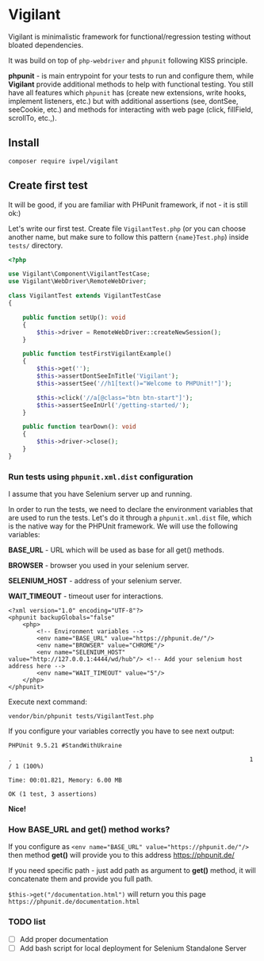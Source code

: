 # Vigilant


Vigilant is minimalistic framework for functional/regression testing without bloated dependencies.

It was build on top of `php-webdriver` and `phpunit` following KISS principle.

**phpunit** - is main entrypoint for your tests to run and configure them, while **Vigilant** provide additional methods to help with functional testing.
You still have all features which `phpunit` has (create new extensions, write hooks, implement listeners, etc.)
but with additional assertions (see, dontSee, seeCookie, etc.) and methods for interacting with web page (click, fillField,
scrollTo, etc.,).

## Install
```shell
composer require ivpel/vigilant
```

## Create first test
It will be good, if you are familiar with PHPunit framework, if not - 
it is still ok:)

Let's write our first test. Create file `VigilantTest.php` (or you can choose another name, but make sure to follow this 
pattern `{name}Test.php`) inside `tests/` directory.
```php
<?php

use Vigilant\Component\VigilantTestCase;
use Vigilant\WebDriver\RemoteWebDriver;

class VigilantTest extends VigilantTestCase
{

    public function setUp(): void
    {
        $this->driver = RemoteWebDriver::createNewSession();
    }

    public function testFirstVigilantExample()
    {
        $this->get('');
        $this->assertDontSeeInTitle('Vigilant');
        $this->assertSee('//h1[text()="Welcome to PHPUnit!"]');

        $this->click('//a[@class="btn btn-start"]');
        $this->assertSeeInUrl('/getting-started/');
    }

    public function tearDown(): void
    {
        $this->driver->close();
    }
}

```

### Run tests using `phpunit.xml.dist` configuration
I assume that you have Selenium server up and running.

In order to run the tests, we need to declare the environment variables that are used to run the tests. Let's do it through a 
`phpunit.xml.dist` file, which is the native way for the PHPUnit framework.
We will use the following variables:

**BASE_URL** - URL which will be used as base for all get() methods.

**BROWSER** - browser you used in your selenium server.

**SELENIUM_HOST** - address of your selenium server.

**WAIT_TIMEOUT** - timeout user for interactions.
```shell
<?xml version="1.0" encoding="UTF-8"?>
<phpunit backupGlobals="false"
    <php>
        <!-- Environment variables -->
        <env name="BASE_URL" value="https://phpunit.de/"/>
        <env name="BROWSER" value="CHROME"/>
        <env name="SELENIUM_HOST" value="http://127.0.0.1:4444/wd/hub"/> <!-- Add your selenium host address here -->
        <env name="WAIT_TIMEOUT" value="5"/>
    </php>
</phpunit>
```

Execute next command:
```shell
vendor/bin/phpunit tests/VigilantTest.php
```
If you configure your variables correctly you have to see next output:
```shell
PHPUnit 9.5.21 #StandWithUkraine

.                                                                   1 / 1 (100%)

Time: 00:01.821, Memory: 6.00 MB

OK (1 test, 3 assertions)

```
**Nice!**

### How **BASE_URL** and **get()** method works?

If you configure as `<env name="BASE_URL" value="https://phpunit.de/"/>` then
method **get()** will provide you to this address https://phpunit.de/

If you need specific path - just add path as argument to **get()** method, it will concatenate them and provide you full path.

`$this->get("/documentation.html")` will return you this page `https://phpunit.de/documentation.html`


### TODO list
- [ ] Add proper documentation
- [ ] Add bash script for local deployment for Selenium Standalone Server